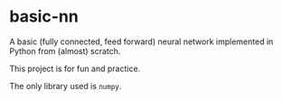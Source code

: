 # basic-nn
A basic (fully connected, feed forward) neural network implemented in Python from (almost) scratch.

This project is for fun and practice.

The only library used is `numpy`.
